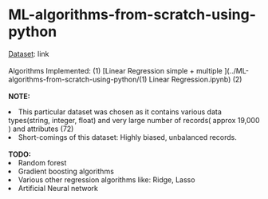 # ML-algorithms-from-scratch-using-python
<ins>Dataset</ins>: <href>link</href>
<br><br>
Algorithms Implemented:
(1) [Linear Regression simple + multiple ](../ML-algorithms-from-scratch-using-python/(1) Linear Regression.ipynb)
(2) 
<br><br>
<b>NOTE: </b>

<li> This particular dataset was chosen as it contains various data types(string, integer, float) and very large number of records( approx 19,000 ) and attributes (72)</li>
<li> Short-comings of this dataset: Highly biased, unbalanced records.</li>
<br>
<b>TODO: </b>

<li> Random forest</li>
<li> Gradient boosting algorithms</li>
<li> Various other regression algorithms like: Ridge, Lasso</li>
<li> Artificial Neural network</li>
